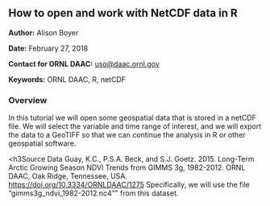 <h2>How to open and work with NetCDF data in R</h2>

<b>Author:</b> Alison Boyer

<b>Date:</b> February 27, 2018 

<b>Contact for ORNL DAAC:</b> uso@daac.ornl.gov


<b>Keywords:</b> ORNL DAAC, R, netCDF

<h3>Overview</h3>
In this tutorial we will open some geospatial data that is stored in a netCDF file. We will select the variable and time range of interest, and we will export the data to a GeoTIFF so that we can continue the analysis in R or other geospatial software.

<h3Source Data</h3>
Guay, K.C., P.S.A. Beck, and S.J. Goetz. 2015. Long-Term Arctic Growing Season NDVI Trends from GIMMS 3g, 1982-2012. ORNL DAAC, Oak Ridge, Tennessee, USA. https://doi.org/10.3334/ORNLDAAC/1275
Specifically, we will use the file “gimms3g_ndvi_1982-2012.nc4”" from this dataset. 
